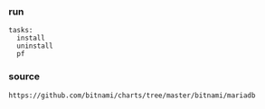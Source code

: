 ### run

```
tasks:
  install
  uninstall
  pf
```

### source

```
https://github.com/bitnami/charts/tree/master/bitnami/mariadb
```
